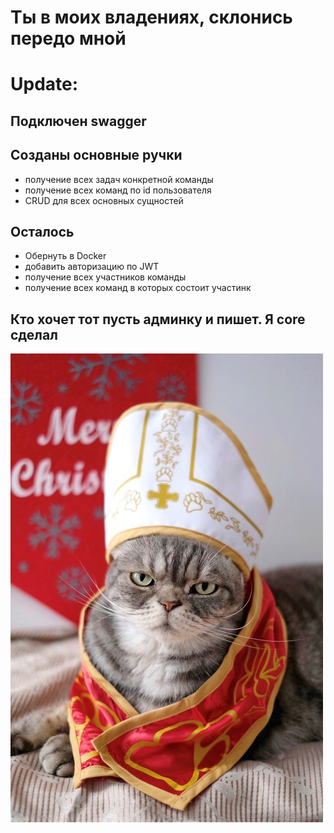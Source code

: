# Ты в моих владениях, склонись передо мной

# Update:
## Подключен **swagger**
## Cозданы основные ручки
- получение всех задач конкретной команды
- получение всех команд по id пользователя
- CRUD для всех основных сущностей

## Осталось
- Обернуть в Docker
- добавить авторизацию по JWT
- получение всех участников команды 
- получение всех команд в которых состоит участинк

## Кто хочет тот пусть админку и пишет. Я core сделал
![](img.png)
